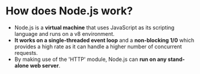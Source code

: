 # How does Node.js work?

* Node.js is a **virtual machine** that uses JavaScript as its scripting language and runs on a v8 environment.&#x20;
* **It works on a single-threaded event loop** and a **non-blocking 1/0** which provides a high rate as it can handle a higher number of concurrent requests.&#x20;
* By making use of the 'HTTP' module, Node.js can **run on any stand-alone web server**.
